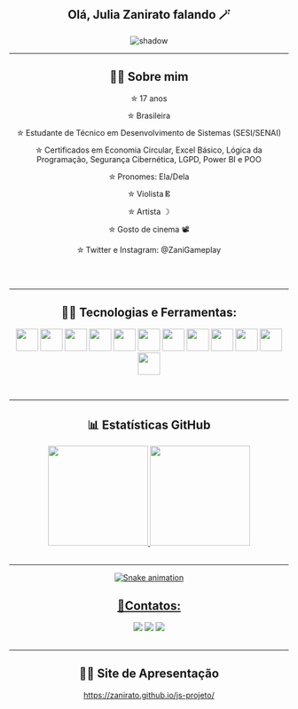 <div align="center"> 

## Olá, Julia Zanirato falando 🪄
![shadow](https://github.com/user-attachments/assets/07a1832f-a833-4485-b751-c069db3a2734)

<hr>

## 🙋‍♀️ Sobre mim 

  ✮ 17 anos 

  
  ✮ Brasileira

  
  ✮ Estudante de Técnico em Desenvolvimento de Sistemas (SESI/SENAI)


 ✮ Certificados em Economia Circular, Excel Básico, Lógica da Programação, Segurança Cibernética, LGPD, Power BI e POO
 
  
  ✮ Pronomes: Ela/Dela

  
  ✮ Violista 𝄡

  
  ✮ Artista ☽


  ✮ Gosto de cinema 📽️

  
  ✮ Twitter e Instagram: @ZaniGameplay

<br>
<br>

<hr>

## 🔨📱 Tecnologias e Ferramentas:

<div>

  <img src="https://cdn.jsdelivr.net/gh/devicons/devicon@latest/icons/cplusplus/cplusplus-original.svg" width="40" height="40"/> <img src="https://cdn.jsdelivr.net/gh/devicons/devicon@latest/icons/html5/html5-original.svg" width="40" height="40"/>  <img src="https://cdn.jsdelivr.net/gh/devicons/devicon@latest/icons/css3/css3-original.svg" width="40" height="40"/> <img src="https://cdn.jsdelivr.net/gh/devicons/devicon@latest/icons/javascript/javascript-original.svg" width="40" height="40"/> <img src="https://cdn.jsdelivr.net/gh/devicons/devicon@latest/icons/php/php-original.svg" width="40" height="40"/> <img src="https://cdn.jsdelivr.net/gh/devicons/devicon@latest/icons/azuresqldatabase/azuresqldatabase-original.svg" width="40" height="40"/> <img src="https://cdn.jsdelivr.net/gh/devicons/devicon@latest/icons/gimp/gimp-original.svg" width="40" height="40"/> <img src="https://cdn.jsdelivr.net/gh/devicons/devicon@latest/icons/mysql/mysql-original.svg" width="40" height="40"/> <img src="https://cdn.jsdelivr.net/gh/devicons/devicon@latest/icons/bootstrap/bootstrap-original.svg" width="40" height="40"/> <img src="https://cdn.jsdelivr.net/gh/devicons/devicon@latest/icons/git/git-original.svg" width="40" height="40"/> <img src="https://cdn.jsdelivr.net/gh/devicons/devicon@latest/icons/figma/figma-original.svg" width="40" height="40"/> <img src="https://cdn.jsdelivr.net/gh/devicons/devicon@latest/icons/github/github-original.svg" width="40" height="40"/>


</div>


<br>
<hr>

## 📊 Estatísticas GitHub
<div>
<a href="https://github.com/Zanirato">
<img loading="lazy" height="180em" src="https://github-readme-stats.vercel.app/api/top-langs/?username=Zanirato&layout=compact&langs_count=7&theme=dracula"/>
<img loading="lazy" height="180em" src="https://github-readme-stats.vercel.app/api?username=Zanirato&show_icons=true&theme=dracula&include_all_commits=true&count_private=true"/>
</div>

<br>
<hr>

![Snake animation](https://github.com/Zanirato/Zanirato/blob/output/github-contribution-grid-snake.svg)


## 📱Contatos:

<div>
<a href="https://www.instagram.com/julia_z4ni/" target="_blank"><img loading="lazy" src="https://img.shields.io/badge/-Instagram-%23E4405F?style=for-the-badge&logo=instagram&logoColor=white" target="_blank"></a>
<a href = "mailto:contatojuliazaniratoo@gmail.com"><img src="https://img.shields.io/badge/-Gmail-%23333?style=for-the-badge&logo=gmail&logoColor=white" target="_blank"></a>
<a href="www.linkedin.com/in/julia-zanirato-1167b2355" target="_blank"><img loading="lazy" src="https://img.shields.io/badge/-LinkedIn-%230077B5?style=for-the-badge&logo=linkedin&logoColor=white" target="_blank"></a>   
</div>

<br>
<hr>

## 👩‍💻 Site de Apresentação


https://zanirato.github.io/js-projeto/

</div>

